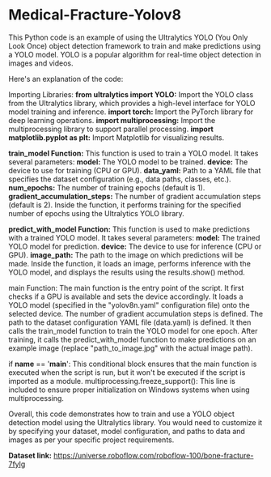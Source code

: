 # Medical-Fracture-Yolov8

This Python code is an example of using the Ultralytics YOLO (You Only Look Once) object detection framework to train and make predictions using a YOLO model. YOLO is a popular algorithm for real-time object detection in images and videos.

Here's an explanation of the code:

Importing Libraries:
  **from ultralytics import YOLO:** Import the YOLO class from the Ultralytics library, which provides a high-level interface for YOLO model training and inference.
  **import torch:** Import the PyTorch library for deep learning operations.
 **import multiprocessing:** Import the multiprocessing library to support parallel processing.
  **import matplotlib.pyplot as plt:** Import Matplotlib for visualizing results.


**train_model Function:**
  This function is used to train a YOLO model.
  It takes several parameters:
  **model:** The YOLO model to be trained.
  **device:** The device to use for training (CPU or GPU).
  **data_yaml:** Path to a YAML file that specifies the dataset configuration (e.g., data paths, classes, etc.).
  **num_epochs:** The number of training epochs (default is 1).
  **gradient_accumulation_steps:** The number of gradient accumulation steps (default is 2).
  Inside the function, it performs training for the specified number of epochs using the Ultralytics YOLO library.


**predict_with_model Function:**
This function is used to make predictions with a trained YOLO model.
It takes several parameters:
**model:** The trained YOLO model for prediction.
**device:** The device to use for inference (CPU or GPU).
**image_path:** The path to the image on which predictions will be made.
Inside the function, it loads an image, performs inference with the YOLO model, and displays the results using the results.show() method.


main Function:
The main function is the entry point of the script.
It first checks if a GPU is available and sets the device accordingly.
It loads a YOLO model (specified in the "yolov8n.yaml" configuration file) onto the selected device.
The number of gradient accumulation steps is defined.
The path to the dataset configuration YAML file (data.yaml) is defined.
It then calls the train_model function to train the YOLO model for one epoch.
After training, it calls the predict_with_model function to make predictions on an example image (replace "path_to_image.jpg" with the actual image path).


if __name__ == '__main__':
This conditional block ensures that the main function is executed when the script is run, but it won't be executed if the script is imported as a module.
multiprocessing.freeze_support(): This line is included to ensure proper initialization on Windows systems when using multiprocessing.


Overall, this code demonstrates how to train and use a YOLO object detection model using the Ultralytics library. You would need to customize it by specifying your dataset, model configuration, and paths to data and images as per your specific project requirements.

**Dataset link:**
https://universe.roboflow.com/roboflow-100/bone-fracture-7fylg
